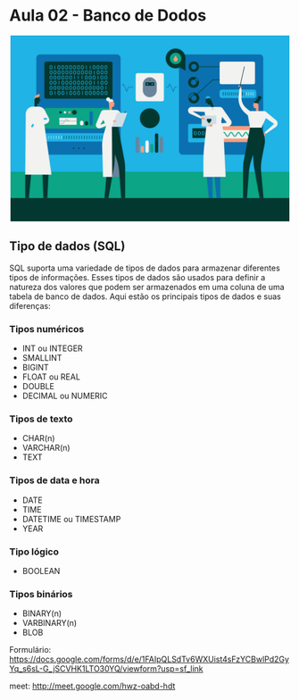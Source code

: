 # Aula 02 - Banco de Dodos

<!-- ![alt text](90222.gif) -->
<div align="center">
<img src="90222.gif" width="500" />
</div>

## Tipo de dados (SQL)

SQL suporta uma variedade de tipos de dados para armazenar diferentes tipos de informações. Esses tipos de dados são usados para definir a natureza dos valores que podem ser armazenados em uma coluna de uma tabela de banco de dados. Aqui estão os principais tipos de dados e suas diferenças:

### Tipos numéricos

- INT ou INTEGER
- SMALLINT
- BIGINT
- FLOAT ou REAL
- DOUBLE
- DECIMAL ou NUMERIC

### Tipos de texto

- CHAR(n)
- VARCHAR(n)
- TEXT

### Tipos de data e hora

- DATE
- TIME
- DATETIME ou TIMESTAMP
- YEAR

### Tipo lógico

- BOOLEAN

### Tipos binários
- BINARY(n) 
- VARBINARY(n) 
- BLOB







































Formulário: https://docs.google.com/forms/d/e/1FAIpQLSdTv6WXUist4sFzYCBwlPd2GyYq_s6sL-G_jSCVHK1LTO30YQ/viewform?usp=sf_link


meet: http://meet.google.com/hwz-oabd-hdt
